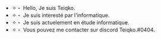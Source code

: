 - ✧・ Hello, Je suis Teiqko.
- ✧・ Je suis interesté par l'informatique.
- ✧・ Je suis actuelement en étude informatique. 
- ✧・ Vous pouvez me contacter sur discord Teiqko.#0404.
